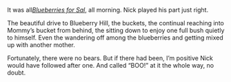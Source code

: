 It was all[_Blueberries for Sal_](https://t.umblr.com/redirect?z=http%3A%2F%2Fwww.amazon.com%2Fgp%2Fproduct%2F0142416436%2Fref%3Das_li_ss_tl%3Fie%3DUTF8%26tag%3Dsilverpip-20%26linkCode%3Das2%26camp%3D217145%26creative%3D399369%26creativeASIN%3D0142416436&amp;t=N2M0OTMzMjY2NmI5NWFiODY4YjU2OTA3M2JhNjFmNzAxMjFhMmFiNiw0akx4ZU13Wg%3D%3D&amp;b=t%3A-FRRJFFsFlqSwS3J4sl53A&amp;p=https%3A%2F%2Fsilverpip-blog.tumblr.com%2Fpost%2F48856782987%2Flife-follows-fiction&amp;m=1&amp;ts=1598221395), all morning. Nick played his part just right.

The beautiful drive to Blueberry Hill, the buckets, the continual reaching into Mommy’s bucket from behind, the sitting down to enjoy one full bush quietly to himself. Even the wandering off among the blueberries and getting mixed up with another mother.

Fortunately, there were no bears. But if there had been, I’m positive Nick would have followed after one. And called “BOO!” at it the whole way, no doubt.